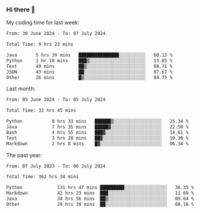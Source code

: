 ### Hi there 👋

My coding time for last week:

<!--START_SECTION:week-->

```txt
From: 30 June 2024 - To: 07 July 2024

Total Time: 9 hrs 23 mins

Java       5 hrs 39 mins   ███████████████░░░░░░░░░░   60.13 %
Python     1 hr 18 mins    ███▒░░░░░░░░░░░░░░░░░░░░░   13.85 %
Text       49 mins         ██▒░░░░░░░░░░░░░░░░░░░░░░   08.71 %
JSON       43 mins         ██░░░░░░░░░░░░░░░░░░░░░░░   07.67 %
Other      26 mins         █▒░░░░░░░░░░░░░░░░░░░░░░░   04.75 %
```

<!--END_SECTION:week-->

Last month:

<!--START_SECTION:month-->

```txt
From: 05 June 2024 - To: 05 July 2024

Total Time: 33 hrs 45 mins

Python           8 hrs 33 mins   ██████▒░░░░░░░░░░░░░░░░░░   25.34 %
Java             7 hrs 35 mins   █████▓░░░░░░░░░░░░░░░░░░░   22.50 %
Bash             4 hrs 55 mins   ███▓░░░░░░░░░░░░░░░░░░░░░   14.61 %
Text             3 hrs 28 mins   ██▓░░░░░░░░░░░░░░░░░░░░░░   10.30 %
Markdown         2 hrs 8 mins    █▓░░░░░░░░░░░░░░░░░░░░░░░   06.34 %
```

<!--END_SECTION:month-->

The past year:

<!--START_SECTION:year-->

```txt
From: 07 July 2023 - To: 06 July 2024

Total Time: 362 hrs 34 mins

Python             131 hrs 47 mins █████████░░░░░░░░░░░░░░░░   36.35 %
Markdown           42 hrs 23 mins  ███░░░░░░░░░░░░░░░░░░░░░░   11.69 %
Java               34 hrs 56 mins  ██▒░░░░░░░░░░░░░░░░░░░░░░   09.64 %
Other              29 hrs 39 mins  ██░░░░░░░░░░░░░░░░░░░░░░░   08.18 %
```

<!--END_SECTION:year-->
